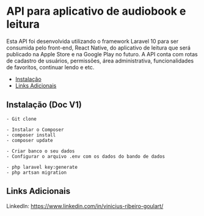 # API para aplicativo de audiobook e leitura

Esta API foi desenvolvida utilizando o framework Laravel 10 para ser consumida pelo front-end, React Native, do aplicativo de leitura que será publicado na Apple Store e na Google Play no futuro.
A API conta com rotas de cadastro de usuários, permissões, área administrativa, funcionalidades de favoritos, continuar lendo e etc.

- [Instalação](#instalação)
- [Links Adicionais](#links-adicionais)

## Instalação (Doc V1)

```
- Git clone

- Instalar o Composer
- composer install
- composer update

- Criar banco o seu dados
- Configurar o arquivo .env com os dados do bando de dados

- php laravel key:generate
- php artsan migration
```

## Links Adicionais

LinkedIn: https://www.linkedin.com/in/vinicius-ribeiro-goulart/
